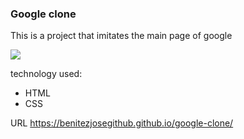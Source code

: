 ### Google clone
This is a project that imitates the main page of google

![](https://www.google.com/images/branding/googlelogo/1x/googlelogo_color_272x92dp.png)
 
 technology used:
* HTML
* CSS

URL https://benitezjosegithub.github.io/google-clone/
